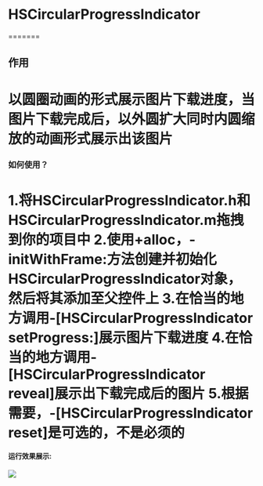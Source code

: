 # HSCircularProgressIndicator
=======
##  作用
以圆圈动画的形式展示图片下载进度，当图片下载完成后，以外圆扩大同时内圆缩放的动画形式展示出该图片
=======
###  如何使用？
1.将HSCircularProgressIndicator.h和HSCircularProgressIndicator.m拖拽到你的项目中
2.使用+alloc，-initWithFrame:方法创建并初始化HSCircularProgressIndicator对象，然后将其添加至父控件上
3.在恰当的地方调用-[HSCircularProgressIndicator setProgress:]展示图片下载进度
4.在恰当的地方调用-[HSCircularProgressIndicator reveal]展示出下载完成后的图片
5.根据需要，-[HSCircularProgressIndicator reset]是可选的，不是必须的
=======
#### 运行效果展示:
![](https://github.com/huashanbayern/HSCircularProgressIndicator/blob/master/运行效果展示.gif)

